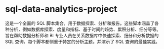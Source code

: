 # sql-data-analytics-project
这是一个全面的 SQL 脚本集合，用于数据探索、分析和报告。这些脚本涵盖了各种分析，例如数据库探索、度量和指标、基于时间的趋势、累积分析、细分等等。旨在帮助数据分析师和 BI 专业人员在关系数据库中快速探索、细分和分析数据的 SQL 查询。每个脚本都侧重于特定的分析主题，并演示了 SQL 查询的最佳实践。
